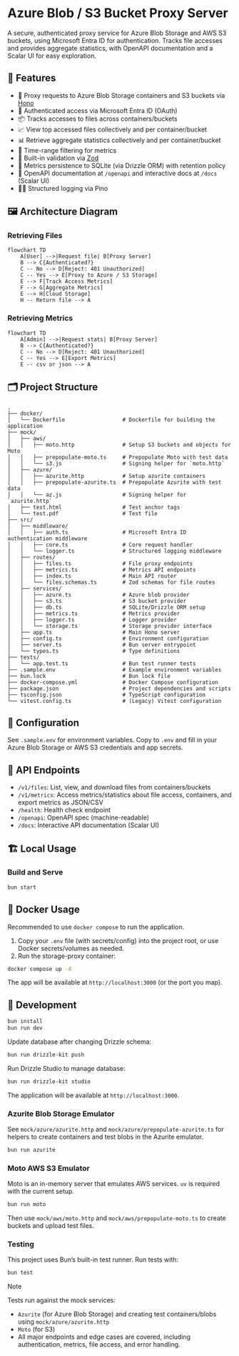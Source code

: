 # Azure Blob / S3 Bucket Proxy Server

A secure, authenticated proxy service for Azure Blob Storage and AWS S3 buckets, using Microsoft Entra ID for authentication. Tracks file accesses and provides aggregate statistics, with OpenAPI documentation and a Scalar UI for easy exploration.

## 🚀 Features

- 🔐 Proxy requests to Azure Blob Storage containers and S3 buckets via [Hono](https://hono.dev/)
- 🔐 Authenticated access via Microsoft Entra ID (OAuth)
- 📦 Tracks accesses to files across containers/buckets
- 📈 View top accessed files collectively and per container/bucket
- 📊 Retrieve aggregate statistics collectively and per container/bucket
- 📅 Time-range filtering for metrics
- 🧪 Built-in validation via [Zod](https://zod.dev/)
- 📁 Metrics persistence to SQLite (via Drizzle ORM) with retention policy
- 📄 OpenAPI documentation at `/openapi` and interactive docs at `/docs` (Scalar UI)
- 🧑‍💻 Structured logging via Pino

## 🖼️ Architecture Diagram

### Retrieving Files

```mermaid
flowchart TD
    A[User] -->|Request file| B[Proxy Server]
    B --> C{Authenticated?}
    C -- No --> D[Reject: 401 Unauthorized]
    C -- Yes --> E[Proxy to Azure / S3 Storage]
    E --> F[Track Access Metrics]
    F --> G[Aggregate Metrics]
    E --> H[Cloud Storage]
    H -- Return file --> A
```

### Retrieving Metrics

```mermaid
flowchart TD
    A[Admin] -->|Request stats| B[Proxy Server]
    B --> C{Authenticated?}
    C -- No --> D[Reject: 401 Unauthorized]
    C -- Yes --> E[Export Metrics]
    E -- csv or json --> A
```

## 🗂 Project Structure

```
.
├── docker/
│   └── Dockerfile                  # Dockerfile for building the application
├── mock/
│   ├── aws/
│   │   ├── moto.http               # Setup S3 buckets and objects for Moto
│   │   ├── prepopulate-moto.ts     # Prepopulate Moto with test data
│   │   └── s3.js                   # Signing helper for `moto.http`
│   ├── azure/
│   │   ├── azurite.http            # Setup azurite containers
│   │   ├── prepopulate-azurite.ts  # Prepopulate Azurite with test data
│   │   └── az.js                   # Signing helper for `azurite.http`
│   ├── test.html                   # Test anchor tags
│   └── test.pdf                    # Test file
├── src/
│   ├── middleware/
│   │   ├── auth.ts                 # Microsoft Entra ID authentication middleware
│   │   ├── core.ts                 # Core request handler
│   │   └── logger.ts               # Structured logging middleware
│   ├── routes/
│   │   ├── files.ts                # File proxy endpoints
│   │   ├── metrics.ts              # Metrics API endpoints
│   │   ├── index.ts                # Main API router
│   │   └── files.schemas.ts        # Zod schemas for file routes
│   ├── services/
│   │   ├── azure.ts                # Azure blob provider
│   │   ├── s3.ts                   # S3 bucket provider
│   │   ├── db.ts                   # SQLite/Drizzle ORM setup
│   │   ├── metrics.ts              # Metrics provider
│   │   ├── logger.ts               # Logger provider
│   │   └── storage.ts              # Storage provider interface
│   ├── app.ts                      # Main Hono server
│   ├── config.ts                   # Environment configuration
│   ├── server.ts                   # Bun server entrypoint
│   └── types.ts                    # Type definitions
├── tests/
│   └── app.test.ts                 # Bun test runner tests
├── .sample.env                     # Example environment variables
├── bun.lock                        # Bun lock file
├── docker-compose.yml              # Docker Compose configuration
├── package.json                    # Project dependencies and scripts
├── tsconfig.json                   # TypeScript configuration
└── vitest.config.ts                # (Legacy) Vitest configuration
```

## 🔧 Configuration

See `.sample.env` for environment variables. Copy to `.env` and fill in your Azure Blob Storage or AWS S3 credentials and app secrets.

## 📡 API Endpoints

- `/v1/files`: List, view, and download files from containers/buckets
- `/v1/metrics`: Access metrics/statistics about file access, containers, and export metrics as JSON/CSV
- `/health`: Health check endpoint
- `/openapi`: OpenAPI spec (machine-readable)
- `/docs`: Interactive API documentation (Scalar UI)

## 🏗️ Local Usage

### Build and Serve

```bash
bun start
```

## 🐳 Docker Usage

Recommended to use `docker compose` to run the application.

1. Copy your `.env` file (with secrets/config) into the project root, or use Docker secrets/volumes as needed.
2. Run the storage-proxy container:

```bash
docker compose up -d
```

The app will be available at `http://localhost:3000` (or the port you map).

## 🧪 Development

```bash
bun install
bun run dev
```

Update database after changing Drizzle schema:

```bash
bun run drizzle-kit push
```

Run Drizzle Studio to manage database:

```bash
bun run drizzle-kit studio
```

The application will be available at `http://localhost:3000`.

### Azurite Blob Storage Emulator

See `mock/azure/azurite.http` and `mock/azure/prepopulate-azurite.ts` for helpers to create containers and test blobs in the Azurite emulator.

```bash
bun run azurite
```

### Moto AWS S3 Emulator

Moto is an in-memory server that emulates AWS services. `uv` is required with the current setup.

```bash
bun run moto
```

Then use `mock/aws/moto.http` and `mock/aws/prepopulate-moto.ts` to create buckets and upload test files.

### Testing

This project uses Bun’s built-in test runner. Run tests with:

```bash
bun test
```

> [!NOTE]
> Tests run against the mock services:
> - `Azurite` (for Azure Blob Storage) and creating test containers/blobs using `mock/azure/azurite.http`
> - `Moto` (for S3)
> - All major endpoints and edge cases are covered, including authentication, metrics, file access, and error handling.
